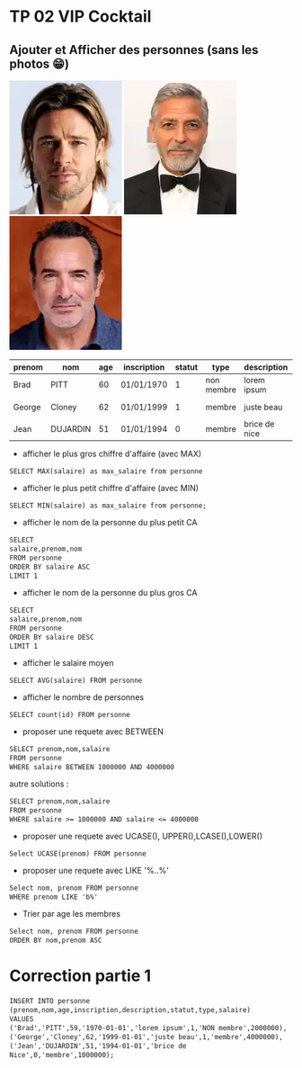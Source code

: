 # TP 02 VIP Cocktail
## Ajouter et Afficher des personnes (sans les photos :grin:)


![brad](../img/03/brad.webp)
![george](../img/03/george.webp)
![jean](../img/03/jean.webp)


| prenom | nom | age | inscription | statut | type | description | salaire |
|----|---|---|---|---|---|---|---|
| Brad | PITT | 60 | 01/01/1970 | 1 | non membre | lorem ipsum | 2 000 000 |
| George | Cloney | 62 | 01/01/1999 | 1 | membre  | juste beau | 4 000 000 |
| Jean | DUJARDIN | 51 | 01/01/1994 | 0 | membre | brice de nice | 1 000 000 |

- afficher le plus gros chiffre d'affaire (avec MAX)
```mysql
SELECT MAX(salaire) as max_salaire from personne
``` 

- afficher le plus petit chiffre d'affaire (avec MIN)
```mysql
SELECT MIN(salaire) as max_salaire from personne;
``` 
- afficher le nom de la personne du plus petit CA
```mysql
SELECT 
salaire,prenom,nom
FROM personne
ORDER BY salaire ASC
LIMIT 1
``` 
- afficher le nom de la personne du plus gros CA
```mysql
SELECT 
salaire,prenom,nom
FROM personne
ORDER BY salaire DESC
LIMIT 1
``` 
- afficher le salaire moyen
```mysql
SELECT AVG(salaire) FROM personne
```

- afficher le nombre de personnes
```mysql
SELECT count(id) FROM personne
```

- proposer une requete avec BETWEEN
```mysql
SELECT prenom,nom,salaire 
FROM personne
WHERE salaire BETWEEN 1000000 AND 4000000
```
autre solutions :
```mysql
SELECT prenom,nom,salaire 
FROM personne
WHERE salaire >= 1000000 AND salaire <= 4000000
```
- proposer une requete avec UCASE(), UPPER(),LCASE(),LOWER()
```mysql
Select UCASE(prenom) FROM personne
```

- proposer une requete avec LIKE '%..%'
```mysql
Select nom, prenom FROM personne
WHERE prenom LIKE 'b%'
```
- Trier par age les membres
```mysql
Select nom, prenom FROM personne
ORDER BY nom,prenom ASC
```

# Correction partie 1
```mysql
INSERT INTO personne
(prenom,nom,age,inscription,description,statut,type,salaire)
VALUES 
('Brad','PITT',59,'1970-01-01','lorem ipsum',1,'NON membre',2000000),
('George','Cloney',62,'1999-01-01','juste beau',1,'membre',4000000),
('Jean','DUJARDIN',51,'1994-01-01','brice de Nice',0,'membre',1000000);
```